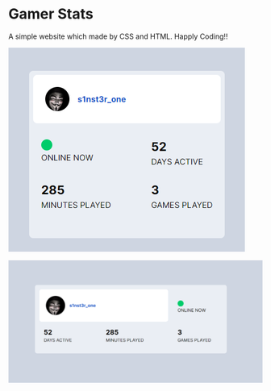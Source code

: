 # Gamer Stats

A simple website which made by CSS and HTML. Happly Coding!!

![Alt text](gamer-state.png)

![Alt text](Gamer-Stats.png)
